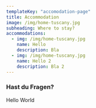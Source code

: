 ```yaml
---
templateKey: "accomodation-page"
title: Accommodation
image: /img/home-tuscany.jpg
subheading: Where to stay?
accommodations:
  - img: /img/home-tuscany.jpg
    name: Hello
    description: Bla
  - img: /img/home-tuscany.jpg
    name: Hello 2
    description: Bla 2
---
```


### Hast du Fragen?

Hello World
